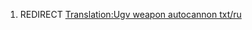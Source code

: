 1.  REDIRECT [Translation:Ugv weapon autocannon
    txt/ru](Translation:Ugv_weapon_autocannon_txt/ru "wikilink")